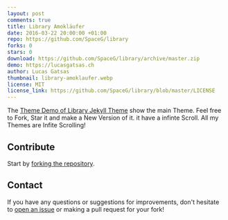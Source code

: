 ```yaml
---
layout: post
comments: true
title: Library Amokläufer
date: 2016-03-22 20:00:00 +01:00
repo: https://github.com/SpaceG/library
forks: 0
stars: 0
download: https://github.com/SpaceG/library/archive/master.zip
demo: https://lucasgatsas.ch
author: Lucas Gatsas
thumbnail: library-amoklaufer.webp
license: MIT
license_link: https://github.com/SpaceG/library/blob/master/LICENSE
---
```


The [Theme Demo of Library Jekyll Theme](https://github.com/SpaceG/library) show the main Theme. Feel free to Fork, Star it and make a New Version of it. it have a infinte Scroll. All my Themes are Infite Scrolling!

## Contribute

Start by [forking the repository](https://github.com/spaceg/library/fork).

## Contact

If you have any questions or suggestions for improvements, don't hesitate to [open an issue](https://github.com/SpaceG/library/issues) or making a pull request for your fork!
